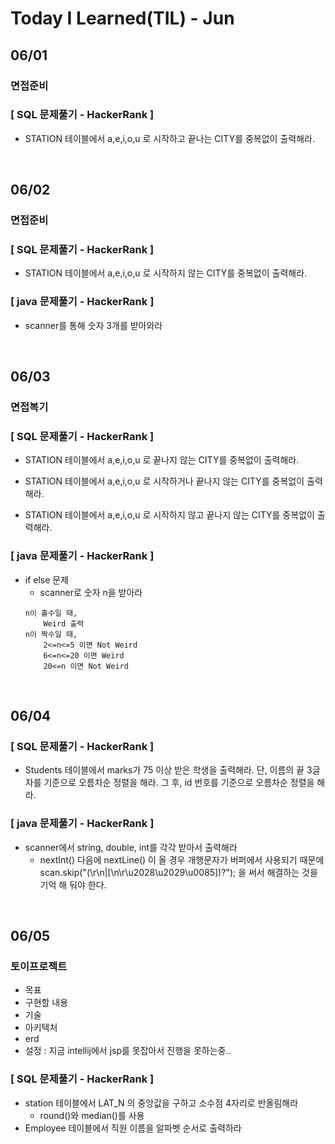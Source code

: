 # Today I Learned(TIL) - Jun

## 06/01

### 면접준비



### [ SQL 문제풀기 - HackerRank ]

- STATION 테이블에서 a,e,i,o,u 로 시작하고 끝나는 CITY를 중복없이 출력해라.

<br>

## 06/02

### 면접준비


### [ SQL 문제풀기 - HackerRank ]

- STATION 테이블에서 a,e,i,o,u 로 시작하지 않는 CITY를 중복없이 출력해라.


### [ java 문제풀기 - HackerRank ]

- scanner를 통해 숫자 3개를 받아와라

<br>

## 06/03

### 면접복기


### [ SQL 문제풀기 - HackerRank ]

- STATION 테이블에서 a,e,i,o,u 로 끝나지 않는 CITY를 중복없이 출력해라.

- STATION 테이블에서 a,e,i,o,u 로 시작하거나 끝나지 않는 CITY를 중복없이 출력해라.

- STATION 테이블에서 a,e,i,o,u 로 시작하지 않고 끝나지 않는 CITY를 중복없이 출력해라.

### [ java 문제풀기 - HackerRank ]

- if else 문제
    - scanner로 숫자 n을 받아라
    ```
    n이 홀수일 때,
        Weird 출력
    n이 짝수일 때,
        2<=n<=5 이면 Not Weird
        6<=n<=20 이면 Weird
        20<=n 이면 Not Weird
    ```
<br>

## 06/04

### [ SQL 문제풀기 - HackerRank ]

- Students 테이블에서 marks가 75 이상 받은 학생을 출력해라. 단, 이름의 끝 3글자를 기준으로 오름차순 정렬을 해라. 그 후, id 번호를 기준으로 오름차순 정렬을 해라.

### [ java 문제풀기 - HackerRank ]

- scanner에서 string, double, int를 각각 받아서 출력해라
    - nextInt() 다음에 nextLine() 이 올 경우 개행문자가 버퍼에서 사용되기 때문에 scan.skip("(\r\n|[\n\r\u2028\u2029\u0085])?"); 을 써서 해결하는 것을 기억 해 둬야 한다.


<br>


## 06/05

### 토이프로젝트
- 목표
- 구현할 내용
- 기술
- 아키텍처
- erd
- 설정 : 지금 intellij에서 jsp를 못잡아서 진행을 못하는중..

### [ SQL 문제풀기 - HackerRank ]

- station 테이블에서 LAT_N 의 중앙값을 구하고 소수점 4자리로 반올림해라
    - round()와 median()를 사용
- Employee 테이블에서 직원 이름을 알파벳 순서로 출력하라